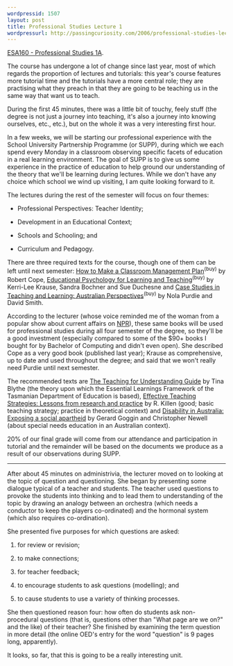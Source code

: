 ```yaml
--- 
wordpressid: 1507
layout: post
title: Professional Studies Lecture 1
wordpressurl: http://passingcuriosity.com/2006/professional-studies-lecture-1/
---
```


<a href="http://www.utas.edu.au/units/ESA160">ESA160 - Professional Studies 1A</a>.

The course has undergone a lot of change since last year, most of which
regards the proportion of lectures and tutorials: this year's course features
more tutorial time and the tutorials have a more central role; they are
practising what they preach in that they are going to be teaching us in the
same way that want us to teach.

During the first 45 minutes, there was a little bit of touchy, feely stuff
(the degree is not just a journey into teaching, it's also a journey into
knowing ourselves, etc., etc.), but on the whole it was a very interesting
first hour.

In a few weeks, we will be starting our professional experience with the
School University Partnership Programme (or SUPP), during which we each spend
every Monday in a classroom observing specific facets of education in a real
learning environment. The goal of SUPP is to give us some experience in the
practice of education to help ground our understanding of the theory that
we'll be learning during lectures. While we don't have any choice which school
we wind up visiting, I am quite looking forward to it.

The lectures during the rest of the semester will focus on four themes:

- Professional Perspectives: Teacher Identity;

- Development in an Educational Context;

- Schools and Schooling; and

- Curriculum and Pedagogy.

There are three required texts for the course, though one of them can be left until next semester: <a class="title" href="http://www.pearsoned.com.au/Catalogue/TitleDetails.aspx?isbn=0733976301">How to Make a Classroom Management Plan</a><sup><a style="text-decoration: none;" href="http://isbn.nu/0733976301">(buy)</a></sup> by Robert Cope, <a class="title" href="http://www.thomsonlearning.com.au/higher/education/krause/index.asp">Educational Psychology for Learning and Teaching</a><sup><a style="text-decoration: none;" href="http://isbn.nu/017010351X">(buy)</a></sup> by Kerri-Lee Krause, Sandra Bochner and Sue Duchesne and <a class="title" href="http://www.pearsoned.com.au/Catalogue/TitleDetails.aspx?isbn=0724812121">Case Studies in Teaching and Learning: Australian Perspectives</a><sup><a style="text-decoration: none;" href="http://isbn.nu/0724812121">(buy)</a></sup> by Nola Purdie and David Smith.

According to the lecturer (whose voice reminded me of the woman from a popular show about current affairs on <a href="http://www.npr.org/">NPR</a>), these same books will be used for professional studies during all four semester of the degree, so they'll be a good investment (especially compared to some of the $90+ books I bought for by Bachelor of Computing and didn't even open). She described Cope as a very good book (published last year); Krause as comprehensive, up to date and used throughout the degree; and said that we won't <emph>really</emph> need Purdie until next semester.

The recommended texts are <a class="title" href="http://isbn.nu/0787909939">The Teaching for Understanding Guide</a> by Tina Blythe (the theory upon which the Essential Learnings Framework of the Tasmanian Department of Education is based), <a class="title" href="http://isbn.nu/1876633670">Effective Teaching Strategies: Lessons from research and practice</a> by R. Killen (good; basic teaching strategy; practice in theoretical context) and <a class="title" href="http://isbn.nu/0868407194">Disability in Australia: Exposing a social apartheid</a> by Gerard Goggin and Christopher Newell (about special needs education in an Australian context).

20% of our final grade will come from our attendance and participation in
tutorial and the remainder will be based on the documents we produce as a
result of our observations during SUPP.

<hr/>

After about 45 minutes on administrivia, the lecturer moved on to looking at
the topic of question and questioning. She began by presenting some dialogue
typical of a teacher and students. The teacher used questions to provoke the
students into thinking and to lead them to understanding of the topic by
drawing an analogy between an orchestra (which needs a conductor to keep the
players co-ordinated) and the hormonal system (which also requires
co-ordination).

She presented five purposes for which questions are asked:

1. for review or revision;

2. to make connections;

3. for teacher feedback;

4. to encourage students to ask questions (modelling); and

5. to cause students to use a variety of thinking processes.

She then questioned reason four: how often do students ask non-procedural
questions (that is, questions other than "What page are we on?" and the like)
of their teacher? She finished by examining the term question in more detail
(the online OED's entry for the word "question" is 9 pages long, apparently).

It looks, so far, that this is going to be a really interesting unit.
